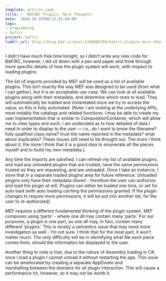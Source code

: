 ```yaml
---
template: article.jade
title: ! 'BAFIRC Plugins: More Thoughts'
date: '2010-10-19T00:22:25-04:00'
tags:
- programming
- bafirc
project: bafirc
tumblr_url: http://blog.baf.cc/post/1348986760/bafirc-plugins-more-thoughts
---
```

I didn’t have much free time tonight, so I didn’t write any new code for BAFIRC, however, I did sit down with a pen and paper and think through more specific details of how the plugin system will work, with respect to loading plugins.

The list of imports provided by MEF will be used as a list of available plugins. This isn’t exactly the way MEF was designed to be used (from what I can gather), but it is an acceptable use case. We can look at all available plugins along with their metadata, and determine which ones to load. They will automatically be loaded and instantiated once we try to access the value; so this is fully automated. \[Note: I am looking at the underlying APIs, most notably the catalogs and related functions. I may be able to create my own implementation that is similar to CompositionContainer, which will allow me to view types and such. I am undecided as to how detailed of data I need in order to display to the user — i.e., do I want to know the filename? fully qualified class name? trust the name reported in the metadata? what about duplicates? These issues still need to be thought out. The more I think about it, the more I think that it is a good idea to enumerate all the pieces myself and to build my own metadata.].

Any time the imports are satisfied, I can refresh my list of available plugins, and load any unloaded plugins that are trusted, have the same permissions trusted as they are requesting, and are unloaded. Once I take an instance, I store that in a separate loaded plugins area for future reference. Unloaded plugins only have their metadata stored - therefore the user can authorize and load the plugin at will. Plugins can either be loaded one time, or set for auto load (with auto loading caching the permissions granted. If the plugin changes to require more permissions, it will be put into another list, for the user to re-authorized). 

MEF requires a different fundamental thinking of the plugin system. MEF composes using ‘parts’ - where one dll may contain many ‘parts.’ For our purposes, a plugin is one part, so one dll may, in fact, contain many different ‘plugins.’ This is mostly a semantics issue that may need more investigation as well - I’m not sure. I think that for the most part, it won’t matter much. The only difficulty will be in identifying what file each piece comes from, should the information be displayed to the user.

Another thing to note is that, due to the nature of Assembly loading in C#, once I load a plugin I cannot unload it without restarting the app. This issue can be ameliorated by creating a separate AppDomin and marshalling between the domains for all plugin interaction. This will cause a performance hit, however, so it may not be worth it.